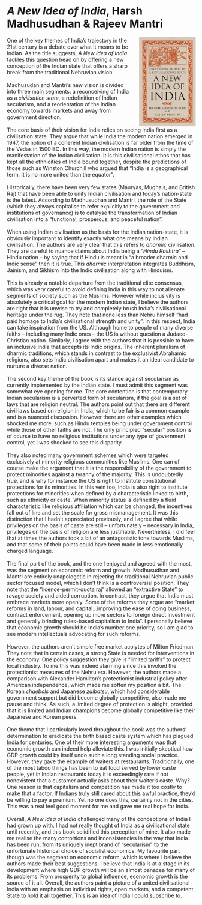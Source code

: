 # *A New Idea of India*, Harsh Madhusudhan & Rajeev Mantri
<img align="right" src="./anewideaofindia.jpg" style="max-width:30%; padding-left: 20px;">

<div>
One of the key themes of India’s trajectory in the 21st century is a debate over what it means to be Indian. As the title suggests, <em>A New Idea of India</em> tackles this question head on by offering a new conception of the Indian state that offers a sharp break from the traditional Nehruvian vision.  </div><br>

<div>
Madhusudan and Mantri’s new vision is divided into three main segments: a reconceiving of India as a <em>civilisation state</em>, a redefinition of Indian secularism, and a reorientation of the Indian economy towards markets and away from government direction. 
</div><br>


<div>
The core basis of their vision for India relies on seeing India first as a civilisation state. They argue that while India the modern nation emerged in 1947, the notion of a coherent Indian civilisation is far older from the time of the Vedas in 1500 BC. In this way, the modern Indian nation is simply the manifestation of the Indian civilisation. It is this civilisational ethos that has kept all the ethnicities of India bound together, despite the predictions of those such as Winston Churchill who argued that “India is a geographical term. It is no more united than the equator”. 
</div><br>

<div>
Historically, there have been very few states (Mauryas, Mughals, and British Raj) that have been able to unify Indian civilisation and today’s nation-state is the latest. According to Madhusudhan and Mantri, the role of the State (which they always capitalise to refer explicitly to the government and institutions of governance) is to catalyse the transformation of Indian civilisation into a “functional, prosperous, and peaceful nation”. 
</div><br>

<div>
When using Indian civilisation as the basis for the Indian nation-state, it is obviously important to identify exactly what one means by Indian civilisation. The authors are very clear that this refers to <em>dharmic</em> civilisation. They are careful to nuance claims about India being a “<em>Hindu Rashtra</em>” – Hindu nation – by saying that if Hindu is meant in “a broader dharmic and Indic sense” then it is true. This <em>dharmic</em> interpretation integrates Buddhism, Jainism, and Sikhism into the Indic civilisation along with Hinduism. 
</div><br>

<div>
This is already a notable departure from the traditional elite consensus, which was very careful to avoid defining India in this way to not alienate segments of society such as the Muslims. However while inclusivity is absolutely a critical goal for the modern Indian state, I believe the authors are right that it is unwise to try and completely brush India’s civilisational heritage under the rug. They note that none less than Nehru himself “had paid homage to India’s civilisational strength and unity”. In this respect, India can take inspiration from the US. Although home to people of many diverse faiths – including many Indic ones – the US  is without question a Judaeo-Christian nation. Similarly, I agree with the authors that it is possible to have an inclusive India that accepts its Indic origins. The inherent pluralism of dharmic traditions, which stands in contrast to the exclusivist Abrahamic religions, also sets Indic civilisation apart and makes it an ideal candidate to nurture a diverse nation. 
</div><br>

<div>
The second key theme of the book is its stance against secularism as currently implemented by the Indian state. I must admit this segment was somewhat eye opening for me. The core contention is that contemporary Indian secularism is a perverted form of secularism, if the goal is a set of laws that are religion neutral. The authors point out that there are different civil laws based on religion in India, which to be fair is a common example and is a nuanced discussion. However there are other examples which shocked me more, such as Hindu temples being under government control while those of other faiths are not. The only principled “secular” position is of course to have no religious institutions under any type of government control, yet I was shocked to see this disparity. 
</div><br>

<div>
They also noted many government schemes which were targeted exclusively at minority religious communities like Muslims. One can of course make the argument that it is the responsibility of the government to protect minorities against a tyranny of the majority. This is undoubtedly true, and is why for instance the US is right to institute constitutional protections for its minorities. In this vein too, India is also right to institute protections for minorities when defined by a characteristic linked to birth, such as ethnicity or caste. When minority status is defined by a fluid characteristic like religious affiliation which can be changed, the incentives fall out of line and set the scale for gross mismanagement. It was this distinction that I hadn’t appreciated previously, and I agree that while privileges on the basis of caste are still – unfortunately – necessary in India, privileges on the basis of religion are less justifiable. Nevertheless, I did feel that at times the authors took a bit of an antagonistic tone towards Muslims, and that some of their points could have been made in less emotionally charged language. 
</div><br>


<div>
The final part of the book, and the one I enjoyed and agreed with the most, was the segment on economic reform and growth. Madhusudhan and Mantri are entirely unapologetic in rejecting the traditional Nehruvian public sector focused model, which I don’t think is a controversial position. They note that the “licence-permit-quota raj” allowed an “extractive State” to ravage society and aided corruption. In contrast, they argue that India must embrace markets more openly. Some of the reforms they argue are “market reforms in land, labour, and capital…improving the ease of doing business, contract enforcement, opening up more sectors to foreign direct investment and generally brinding rules-based capitalism to India”. I personally believe that economic growth should be India’s number one priority, so I am glad to see modern intellectuals advocating for such reforms. 
</div><br>

<div>
However, the authors aren’t simple free market acolytes of Milton Friedman. They note that in certain cases, a strong State is needed for interventions in the economy. One policy suggestion they give is “limited tariffs” to protect local industry. To me this was indeed alarming since this invoked the protectionist measures of the Nehru era. However, the authors made a comparison with Alexander Hamilton’s protectionist industrial policy after American independence, which made me soften my position a bit. The Korean <em>chaebols</em> and Japanese <em>zaibatsu</em>, which had considerable government support but did become globally competitive, also made me pause and think.  As such, a limited degree of protection is alright, provided that it is limited and Indian champions become globally competitive like their Japanese and Korean peers. 
</div><br>

<div>
One theme that I particularly loved throughout the book was the authors’ determination to eradicate the birth based caste system which has plagued India for centuries. One of their more interesting arguments was that economic growth can indeed help alleviate this. I was initially skeptical how GDP growth could by itself undo such a long standing social practice. However, they gave the example of waiters at restaurants. Traditionally, one of the most taboo things has been to eat food served by lower caste people, yet in Indian restaurants today it is exceedingly rare if not nonexistent that a customer actually asks about their waiter’s caste. Why? One reason is that capitalism and competition has made it too costly to make that a factor. If Indians truly still cared about this awful practice, they’d be willing to pay a premium. Yet no one does this, certainly not in the cities. This was a real feel good moment for me and gave me real hope for India. 
</div><br>

<div>
Overall, <em>A New Idea of India</em> challenged many of the conceptions of India I had grown up with. I had not really thought of India as a civilisational state until recently, and this book solidified this perception of mine. It also made me realise the many contortions and inconsistencies in the way that India has been run, from its uniquely inept brand of “secularism” to the unfortunate historical choice of socialist economics. My favourite part though was the segment on economic reform, which is where I believe the authors made their best suggestions. I believe that India is at a stage in its development where high GDP growth will be an almost panacea for many of its problems. From prosperity to global influence, economic growth is the source of it all. Overall, the authors paint a picture of a united civilisational India with an emphasis on individual rights, open markets, and a competent State to hold it all together. This is an idea of India I could subscribe to. 
</div><br>